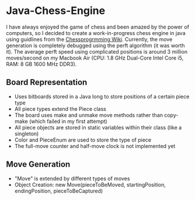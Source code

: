 # Java-Chess-Engine
I have always enjoyed the game of chess and been amazed by the power of computers, so I decided to create a work-in-progress chess engine in java using guidlines from the [Chessprogrmming Wiki](https://www.chessprogramming.org/Main_Page "Title"). Currently, the move generation is completely debugged using the perft algorithm (it was worth it). The average perft speed using complicated positions is around 3 million moves/second on my Macbook Air (CPU: 1.8 GHz Dual-Core Intel Core i5, RAM: 8 GB 1600 MHz DDR3).

## Board Representation
* Uses bitboards stored in a Java long to store positions of a certain piece type
* All piece types extend the Piece class
* The board uses make and unmake move methods rather than copy-make (which failed in my first attempt)
* All piece objects are stored in static variables within their class (like a singleton)
* Color and PieceEnum are used to store the type of piece
* The full-move counter and half-move clock is not implemented yet

## Move Generation
* "Move" is extended by different types of moves
* Object Creation: new Move(pieceToBeMoved, startingPosition, endingPosition, pieceToBeCaptured)

